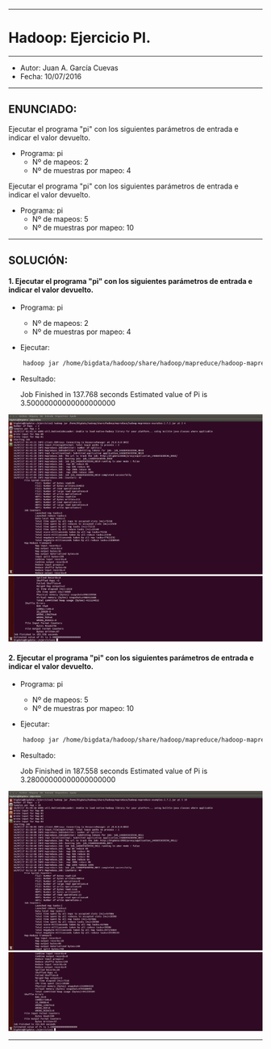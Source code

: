 ***
# Hadoop: Ejercicio PI.
***
- Autor: Juan A. García Cuevas
- Fecha: 10/07/2016

***

## ENUNCIADO:

Ejecutar el programa "pi" con los siguientes parámetros de entrada e indicar el valor devuelto.

- Programa: pi
    - Nº de mapeos:  2
    - Nº de muestras por mapeo: 4


Ejecutar el programa "pi" con los siguientes parámetros de entrada e indicar el valor devuelto.

- Programa: pi
    - Nº de mapeos:  5
    - Nº de muestras por mapeo: 10

***

## SOLUCIÓN:

#### 1. Ejecutar el programa "pi" con los siguientes parámetros de entrada e indicar el valor devuelto.

- Programa: pi
    - Nº de mapeos:  2
    - Nº de muestras por mapeo: 4

- Ejecutar:
```bash
    hadoop jar /home/bigdata/hadoop/share/hadoop/mapreduce/hadoop-mapreduce-examples-2.7.2.jar pi 2 4
```
- Resultado:

    Job Finished in 137.768 seconds
    Estimated value of Pi is 3.50000000000000000000

![PI_2_4_1](images/PI_2_4_1.png)
![PI_2_4_2](images/PI_2_4_2.png)


#### 2. Ejecutar el programa "pi" con los siguientes parámetros de entrada e indicar el valor devuelto.

- Programa: pi
    - Nº de mapeos:  5
    - Nº de muestras por mapeo: 10

- Ejecutar:
```bash
    hadoop jar /home/bigdata/hadoop/share/hadoop/mapreduce/hadoop-mapreduce-examples-2.7.2.jar pi 5 10
```
- Resultado:

    Job Finished in 187.558 seconds
    Estimated value of Pi is 3.28000000000000000000

![PI_5_10_1](images/PI_5_10_1.png)
![PI_5_10_2](images/PI_5_10_2.png)



***

